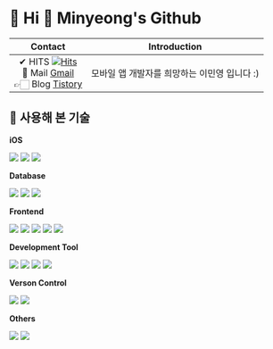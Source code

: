 <div align="left">
    <h1>👋 Hi 👋 Minyeong's Github </h1>
</div>

<div align="left">

| Contact | Introduction |
|:---:|:---:|
| ✔ HITS [![Hits](https://hits.seeyoufarm.com/api/count/incr/badge.svg?url=https%3A%2F%2Fgithub.com%2Fmminy62%2Fhit-counter&count_bg=%234BCDB7&title_bg=%239FBBBE&icon=&icon_color=%23E15858&title=hits&edge_flat=false)](https://hits.seeyoufarm.com) <br> 📧 Mail [Gmail](https://img.shields.io/badge/Gmail-red?style=for-the-badge&logo=Gmail&logoColor=white&link=mailto:mminy62@gmail.com) <br> 👉🏻 Blog  [Tistory](https://coding2bdev.tistory.com/) | 모바일 앱 개발자를 희망하는 이민영 입니다 :)|


</div>

<div align="left">
    <div>
        <h2>💪 사용해 본 기술</h2>
        <!-- iOS -->
        <p><strong>iOS</strong></p>
        <div>
            <img src="http://img.shields.io/badge/-SwiftUI-skyblue?style=for-the-badge&logo=swift&link=https://coding2bdev.tistory.com/"> 
            <img src="http://img.shields.io/badge/-UIKit-white?style=for-the-badge&logo=UIkit&link=https://coding2bdev.tistory.com/"> 
            <img src="http://img.shields.io/badge/-iOS-black?style=for-the-badge&logo=ios&link=https://coding2bdev.tistory.com/"> 
        </div>
        <!-- Database -->
        <p><strong>Database</strong></p>
        <div>
            <img src="https://img.shields.io/badge/oracle-F80000?style=for-the-badge&logo=oracle&logoColor=white"> 
            <img src="https://img.shields.io/badge/mysql-4479A1?style=for-the-badge&logo=mysql&logoColor=white"> 
            <img src="https://img.shields.io/badge/firebase-FFCA28?style=for-the-badge&logo=firebase&logoColor=white">
        </div>
        <!-- Frontend -->
        <p><strong>Frontend</strong></p>
        <div>
            <img src="https://img.shields.io/badge/html5-E34F26?style=flat-square&logo=html5&logoColor=white"> 
            <img src="https://img.shields.io/badge/css-1572B6?style=flat-square&logo=css3&logoColor=white"> 
            <img src="https://img.shields.io/badge/javascript-F7DF1E?style=flat-square&logo=javascript&logoColor=black"> 
            <img src="https://img.shields.io/badge/bootstrap-7952B3?style=flat-square&logo=bootstrap&logoColor=white">
            <img src="https://img.shields.io/badge/react-61DAFB?style=flat-square&logo=react&logoColor=black">
        </div>
    <!-- Development Tool -->
        <p><strong>Development Tool</strong></p>
        <div>
            <img src="https://img.shields.io/badge/Xcode-blue?style=flat-square&logo=xcode&logoColor=white"> 
            <img src="https://img.shields.io/badge/Visual Studio Code-1572B6?style=flat-square&logo=visualstudiocode&logoColor=white"> 
            <img src="https://img.shields.io/badge/Eclipse IDE-purple?style=flat-square&logo=eclipseIDE&logoColor=white"> 
            <img src="https://img.shields.io/badge/Andoid Studio-green?style=flat-square&logo=android studio&logoColor=white">
        </div>
    <!-- Verson control -->
        <p><strong>Verson Control</strong></p>
        <div>
            <img src="https://img.shields.io/badge/git-orange?style=flat-square&logo=git&logoColor=white"> 
            <img src="https://img.shields.io/badge/github-black?style=flat-square&logo=github&logoColor=white">
        </div>
        <!-- Others -->
        <p><strong>Others</strong></p>
        <div>
            <img src="https://img.shields.io/badge/Java-7F52FF?style=flat-square&logoColor=white">
            <img src="https://img.shields.io/badge/python-3776AB?style=flat-square&logo=python&logoColor=white"> 
        </div><br>
    </div>

</div>


